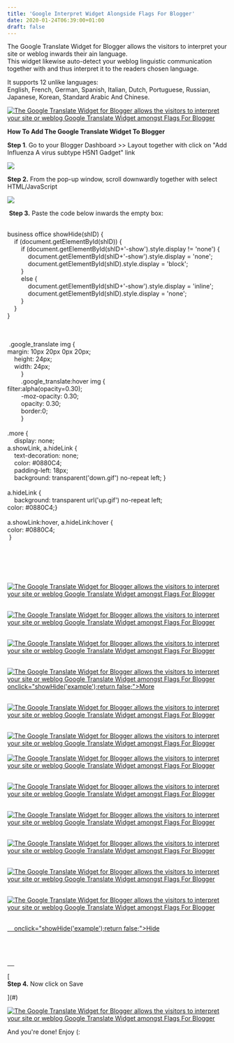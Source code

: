 ```yaml
---
title: 'Google Interpret Widget Alongside Flags For Blogger'
date: 2020-01-24T06:39:00+01:00
draft: false
---
```


The Google Translate Widget for Blogger allows the visitors to interpret your site or weblog inwards their ain language.  
This widget likewise auto-detect your weblog linguistic communication together with and thus interpret it to the readers chosen language.  
  
It supports 12 unlike languages:  
English, French, German, Spanish, Italian, Dutch, Portuguese, Russian, Japanese, Korean, Standard Arabic And Chinese.  

[![The Google Translate Widget for Blogger allows the visitors to interpret your site or weblog Google Translate Widget amongst Flags For Blogger](http://4.bp.blogspot.com/-5OE2xvidd0g/T5xY_vI1pMI/AAAAAAAACA0/HsrV8eWYlDk/s1600/google+translate+widget.png "Google Translate Widget amongst Flags For Blogger")](http://4.bp.blogspot.com/-5OE2xvidd0g/T5xY_vI1pMI/AAAAAAAACA0/HsrV8eWYlDk/s1600/google+translate+widget.png)

  
**How To Add The Google Translate Widget To Blogger**  
  
**Step 1**. Go to your Blogger Dashboard >> Layout together with click on "Add Influenza A virus subtype H5N1 Gadget" link  
  

[![](http://4.bp.blogspot.com/-LcW_xNLozrI/UTJQzFPdhEI/AAAAAAAAC4c/LQFO0DKxxm4/s640/blogger-layout-add+a+gadget-how-to.png)](http://4.bp.blogspot.com/-LcW_xNLozrI/UTJQzFPdhEI/AAAAAAAAC4c/LQFO0DKxxm4/s1600/blogger-layout-add+a+gadget-how-to.png)

  
  
**Step 2.** From the pop-up window, scroll downwardly together with select HTML/JavaScript  
  

[![](http://2.bp.blogspot.com/-c2r6HAMX2EE/UTJRX0C3_eI/AAAAAAAAC4k/tqQrar_00tM/s400/blogger-widgets-gadgets-tutorials-tricks-helplogger-html-javascrip.png)](http://2.bp.blogspot.com/-c2r6HAMX2EE/UTJRX0C3_eI/AAAAAAAAC4k/tqQrar_00tM/s1600/blogger-widgets-gadgets-tutorials-tricks-helplogger-html-javascrip.png)

  
 **Step 3.** Paste the code below inwards the empty box:  
  

<br /> business office showHide(shID) {<br />     if (document.getElementById(shID)) {<br />         if (document.getElementById(shID+'-show').style.display != 'none') {<br />             document.getElementById(shID+'-show').style.display = 'none';<br />             document.getElementById(shID).style.display = 'block';<br />         }<br />         else {<br />             document.getElementById(shID+'-show').style.display = 'inline';<br />             document.getElementById(shID).style.display = 'none';<br />         }<br />     }<br /> }<br />  
  
<br /> <br />  .google\_translate img {<br /> margin: 10px 20px 0px 20px;<br />     height: 24px;<br />     width: 24px;<br />         }<br />         .google\_translate:hover img {<br /> filter:alpha(opacity=0.30);<br />         -moz-opacity: 0.30;<br />         opacity: 0.30;<br />         border:0;<br />         }<br /> <br /> .more {<br />     display: none;<br /> a.showLink, a.hideLink {<br />     text-decoration: none;<br />     color: #0880C4;<br />     padding-left: 18px;<br />     background: transparent('down.gif') no-repeat left; }<br /> <br /> a.hideLink {<br />     background: transparent url('up.gif') no-repeat left; <br /> color: #0880C4;}<br /> <br /> a.showLink:hover, a.hideLink:hover {<br /> color: #0880C4;<br />  }<br /> <br />    
  
 

  
  
 [![The Google Translate Widget for Blogger allows the visitors to interpret your site or weblog Google Translate Widget amongst Flags For Blogger](http://1.bp.blogspot.com/-sXhoGx5s2dg/T5xOeRCOuYI/AAAAAAAAARo/ldYJIGQldwQ/s1600/United+Kingdom(Great+Britain).png "Google Translate Widget amongst Flags For Blogger")](# "Google Translate Widget amongst Flags For Blogger")  
  
 [![The Google Translate Widget for Blogger allows the visitors to interpret your site or weblog Google Translate Widget amongst Flags For Blogger](http://2.bp.blogspot.com/-aklFaq6pPeQ/T5xOV1mPbcI/AAAAAAAAARg/CcBmt1ptN88/s1600/France.png "Google Translate Widget amongst Flags For Blogger")](# "Google Translate Widget amongst Flags For Blogger")  
  
 [![The Google Translate Widget for Blogger allows the visitors to interpret your site or weblog Google Translate Widget amongst Flags For Blogger](http://1.bp.blogspot.com/-nX0ktPsJQTA/T5xOMiiOGQI/AAAAAAAAARY/VXhAPARvh9E/s1600/Germany.png "Google Translate Widget amongst Flags For Blogger")](# "Google Translate Widget amongst Flags For Blogger")  
  
 [![The Google Translate Widget for Blogger allows the visitors to interpret your site or weblog Google Translate Widget amongst Flags For Blogger](http://4.bp.blogspot.com/-QPXkbtHOD4c/T5xODxO-FVI/AAAAAAAAARQ/1jye5k8T0DI/s1600/Spain.png "Google Translate Widget amongst Flags For Blogger")](# "Google Translate Widget amongst Flags For Blogger") [onclick="showHide('example');return false;">More](#)  

  
 [![The Google Translate Widget for Blogger allows the visitors to interpret your site or weblog Google Translate Widget amongst Flags For Blogger](http://3.bp.blogspot.com/-0QwKU5U8K2k/T5xN5VZK2tI/AAAAAAAAARI/SvXac8-EQEg/s1600/Italy.png "Google Translate Widget amongst Flags For Blogger")](# "Google Translate Widget amongst Flags For Blogger")  
  
 [![The Google Translate Widget for Blogger allows the visitors to interpret your site or weblog Google Translate Widget amongst Flags For Blogger](http://4.bp.blogspot.com/-vJtqiSEPK0A/T5xNup0Q3vI/AAAAAAAAARA/SyuRn3jZjgk/s1600/Netherlands.png "Google Translate Widget amongst Flags For Blogger")](# "Google Translate Widget amongst Flags For Blogger")  
      [![The Google Translate Widget for Blogger allows the visitors to interpret your site or weblog Google Translate Widget amongst Flags For Blogger](http://2.bp.blogspot.com/-Em4KegbEBmk/T5xNjs5f_NI/AAAAAAAAAQ4/yLtUCDesqGs/s1600/Russian+Federation.png "Google Translate Widget amongst Flags For Blogger")](# "Google Translate Widget amongst Flags For Blogger")  
  
 [![The Google Translate Widget for Blogger allows the visitors to interpret your site or weblog Google Translate Widget amongst Flags For Blogger](http://2.bp.blogspot.com/-IVx5Fq_02dE/T5xNZIbiHzI/AAAAAAAAAQw/dvI6mI6z3Dw/s1600/Brazil.png "Google Translate Widget amongst Flags For Blogger")](# "Google Translate Widget amongst Flags For Blogger")  
  
  
 [![The Google Translate Widget for Blogger allows the visitors to interpret your site or weblog Google Translate Widget amongst Flags For Blogger](http://2.bp.blogspot.com/-O932f9wBvk4/T5xNO_hx5uI/AAAAAAAAAQo/n8-iF7S_R8A/s1600/Japan.png "Google Translate Widget amongst Flags For Blogger")](# "Google Translate Widget amongst Flags For Blogger")  
  
 [![The Google Translate Widget for Blogger allows the visitors to interpret your site or weblog Google Translate Widget amongst Flags For Blogger](http://3.bp.blogspot.com/-es7IkxUUK_4/T5xNGn7TXYI/AAAAAAAAAQg/jAp6OM-Zj9Q/s1600/South+Korea.png "Google Translate Widget amongst Flags For Blogger")](# "Google Translate Widget amongst Flags For Blogger")  
  
 [![The Google Translate Widget for Blogger allows the visitors to interpret your site or weblog Google Translate Widget amongst Flags For Blogger](http://3.bp.blogspot.com/-cx9e66I48yM/T5xM9L7uzoI/AAAAAAAAAQY/ftpOVX9YZEE/s1600/Saudi+Arabia.png "Google Translate Widget amongst Flags For Blogger")](# "Google Translate Widget amongst Flags For Blogger")  
  
 [![The Google Translate Widget for Blogger allows the visitors to interpret your site or weblog Google Translate Widget amongst Flags For Blogger](http://1.bp.blogspot.com/-eXup49w042c/T5xMxliSlmI/AAAAAAAAAQQ/v9efq8I4TI0/s1600/China.png "Google Translate Widget amongst Flags For Blogger")](# "Google Translate Widget amongst Flags For Blogger")  
   

[    onclick="showHide('example');return false;">Hide](#)

[  
](#)

[  
    ](#)

[  
**Step 4.** Now click on Save  
  
](#)

[](#)[![The Google Translate Widget for Blogger allows the visitors to interpret your site or weblog Google Translate Widget amongst Flags For Blogger](http://4.bp.blogspot.com/-vHuQ4iXW0YQ/UTD79mQXBeI/AAAAAAAAC2k/UDpF4RtWJms/s1600/save-html-javascript-blogger-widget.png "Google Translate Widget amongst Flags For Blogger")](http://4.bp.blogspot.com/-vHuQ4iXW0YQ/UTD79mQXBeI/AAAAAAAAC2k/UDpF4RtWJms/s1600/save-html-javascript-blogger-widget.png)

And you're done! Enjoy (: